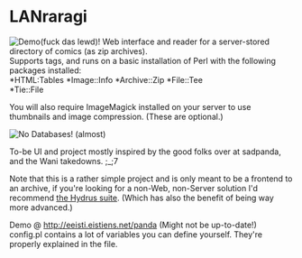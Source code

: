 LANraragi
============

![Demo(fuck das lewd)!](http://a.pomf.se/opzrwv.jpg "")
Web interface and reader for a server-stored directory of comics (as zip archives).  
Supports tags, and runs on a basic installation of Perl with the following packages installed:  
	*HTML:Tables 
	*Image::Info
	*Archive::Zip
	*File::Tee  
	*Tie::File  
	
You will also require ImageMagick installed on your server to use thumbnails and image compression. (These are optional.)
	
![No Databases!](http://a.pomf.se/okalua.png "") (almost)

To-be UI and project mostly inspired by the good folks over at sadpanda, and the Wani takedowns. ;_;7

Note that this is a rather simple project and is only meant to be a frontend to an archive, if you're looking for a non-Web, non-Server solution I'd recommend [the Hydrus suite](http://github.com/hydrusnetwork).
(Which has also the benefit of being way more advanced.)

Demo @ http://eeisti.eistiens.net/panda (Might not be up-to-date!)  
config.pl contains a lot of variables you can define yourself. They're properly explained in the file.